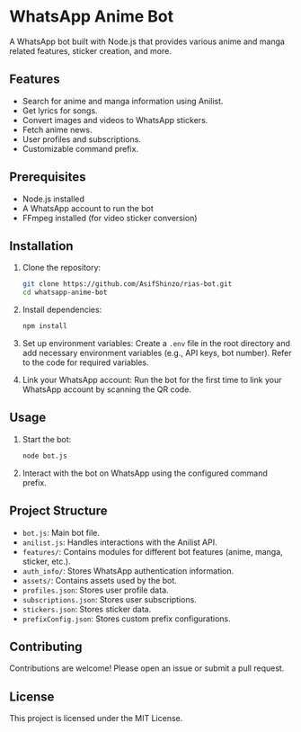 # WhatsApp Anime Bot

A WhatsApp bot built with Node.js that provides various anime and manga related features, sticker creation, and more.

## Features

- Search for anime and manga information using Anilist.
- Get lyrics for songs.
- Convert images and videos to WhatsApp stickers.
- Fetch anime news.
- User profiles and subscriptions.
- Customizable command prefix.

## Prerequisites

- Node.js installed
- A WhatsApp account to run the bot
- FFmpeg installed (for video sticker conversion)

## Installation

1. Clone the repository:
   ```bash
   git clone https://github.com/AsifShinzo/rias-bot.git
   cd whatsapp-anime-bot
   ```

2. Install dependencies:
   ```bash
   npm install
   ```

3. Set up environment variables:
   Create a `.env` file in the root directory and add necessary environment variables (e.g., API keys, bot number). Refer to the code for required variables.

4. Link your WhatsApp account:
   Run the bot for the first time to link your WhatsApp account by scanning the QR code.

## Usage

1. Start the bot:
   ```bash
   node bot.js
   ```

2. Interact with the bot on WhatsApp using the configured command prefix.

## Project Structure

- `bot.js`: Main bot file.
- `anilist.js`: Handles interactions with the Anilist API.
- `features/`: Contains modules for different bot features (anime, manga, sticker, etc.).
- `auth_info/`: Stores WhatsApp authentication information.
- `assets/`: Contains assets used by the bot.
- `profiles.json`: Stores user profile data.
- `subscriptions.json`: Stores user subscriptions.
- `stickers.json`: Stores sticker data.
- `prefixConfig.json`: Stores custom prefix configurations.

## Contributing

Contributions are welcome! Please open an issue or submit a pull request.

## License

This project is licensed under the MIT License.

